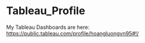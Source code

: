 # Tableau_Profile

My Tableau Dashboards are here: https://public.tableau.com/profile/hoangluongvn95#!/
